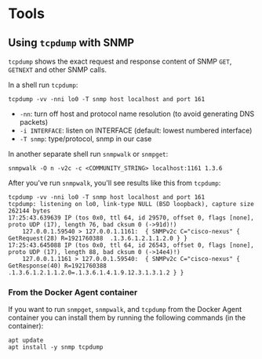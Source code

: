 # Tools

## Using `tcpdump` with SNMP

`tcpdump` shows the exact request and response content of SNMP `GET`, `GETNEXT` and other SNMP calls.

In a shell run `tcpdump`:

```
tcpdump -vv -nni lo0 -T snmp host localhost and port 161
```

- `-nn`:  turn off host and protocol name resolution (to avoid generating DNS packets)
- `-i INTERFACE`: listen on INTERFACE (default: lowest numbered interface)
- `-T snmp`: type/protocol, snmp in our case


In another separate shell run `snmpwalk` or `snmpget`:

```
snmpwalk -O n -v2c -c <COMMUNITY_STRING> localhost:1161 1.3.6
```

After you've run `snmpwalk`, you'll see results like this from `tcpdump`:

```
tcpdump -vv -nni lo0 -T snmp host localhost and port 161
tcpdump: listening on lo0, link-type NULL (BSD loopback), capture size 262144 bytes
17:25:43.639639 IP (tos 0x0, ttl 64, id 29570, offset 0, flags [none], proto UDP (17), length 76, bad cksum 0 (->91d)!)
    127.0.0.1.59540 > 127.0.0.1.1161:  { SNMPv2c C="cisco-nexus" { GetRequest(28) R=1921760388  .1.3.6.1.2.1.1.2.0 } }
17:25:43.645088 IP (tos 0x0, ttl 64, id 26543, offset 0, flags [none], proto UDP (17), length 88, bad cksum 0 (->14e4)!)
    127.0.0.1.1161 > 127.0.0.1.59540:  { SNMPv2c C="cisco-nexus" { GetResponse(40) R=1921760388  .1.3.6.1.2.1.1.2.0=.1.3.6.1.4.1.9.12.3.1.3.1.2 } }
```

### From the Docker Agent container

If you want to run `snmpget`, `snmpwalk`, and `tcpdump` from the Docker Agent container you can install them by running the following commands (in the container):

```
apt update
apt install -y snmp tcpdump
```
